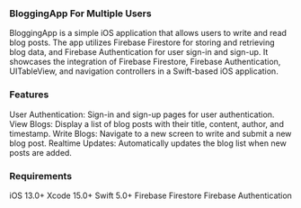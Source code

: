 ### BloggingApp For Multiple Users

BloggingApp is a simple iOS application that allows users to write and read blog posts. The app utilizes Firebase Firestore for storing and retrieving blog data, and Firebase Authentication for user sign-in and sign-up. It showcases the integration of Firebase Firestore, Firebase Authentication, UITableView, and navigation controllers in a Swift-based iOS application.

### Features

User Authentication: Sign-in and sign-up pages for user authentication.
View Blogs: Display a list of blog posts with their title, content, author, and timestamp.
Write Blogs: Navigate to a new screen to write and submit a new blog post.
Realtime Updates: Automatically updates the blog list when new posts are added.

### Requirements

iOS 13.0+
Xcode 15.0+
Swift 5.0+
Firebase Firestore
Firebase Authentication

